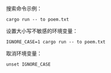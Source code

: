 搜索命令示例：

```
cargo run -- to poem.txt
```

设置大小写不敏感的环境变量：
```
IGNORE_CASE=1 cargo run -- to poem.txt
```

取消环境变量：
```
unset IGNORE_CASE
```